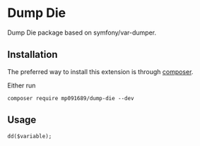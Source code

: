 Dump Die 
=========
Dump Die package based on symfony/var-dumper.

Installation
------------

The preferred way to install this extension is through [composer](http://getcomposer.org/download/).

Either run

```
composer require mp091689/dump-die --dev
```

Usage
-----

```
dd($variable);
```